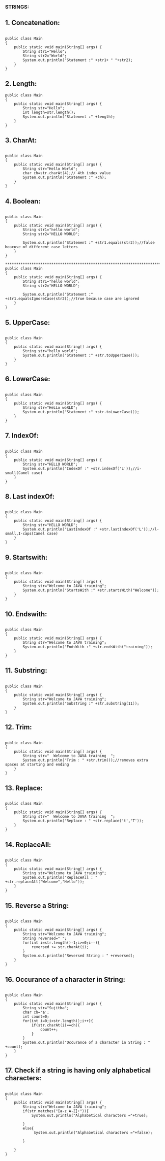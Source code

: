 ### STRINGS:
## 1. Concatenation:
````java[]

public class Main
{
	public static void main(String[] args) {
	    String str1="Hello";
	    String str2="World";
		System.out.println("Statement :" +str1+ " "+str2);
	}
}
````

## 2. Length:
````java[]
public class Main
{
	public static void main(String[] args) {
	    String str="Hello";
	    int length=str.length();
		System.out.println("Statement :" +length);
	}
}
````

## 3. CharAt:
````java[]

public class Main
{
	public static void main(String[] args) {
	    String str="Hello World";
	    char ch=str.charAt(4);// 4th index value
		System.out.println("Statement :" +ch);
	}
}

````

## 4. Boolean:
````java[]

public class Main
{
	public static void main(String[] args) {
	    String str1="hello world";
	    String str2="HELLO WORLD";
	    
		System.out.println("Statement :" +str1.equals(str2));//false beacuse of different case letters
	}
}

*****************************************************************************************************
public class Main
{
	public static void main(String[] args) {
	    String str1="hello world";
	    String str2="HELLO WORLD";
	    
		System.out.println("Statement :" +str1.equalsIgnoreCase(str2));//true because case are ignored
	}
}
````

## 5. UpperCase:
````java[]

public class Main
{
	public static void main(String[] args) {
	    String str="hello world";
		System.out.println("Statement :" +str.toUpperCase());
	}
}
````

## 6. LowerCase:
````java[]

public class Main
{
	public static void main(String[] args) {
	    String str="HeLLo woRLD";
		System.out.println("Statement :" +str.toLowerCase());
	}
}
````

## 7. IndexOf:
````java[]

public class Main
{
	public static void main(String[] args) {
	    String str="HELLO WORLD";
		System.out.println("IndexOf :" +str.indexOf('L'));//i-small(Camel case)
	}
}
````

## 8. Last indexOf: 
````java[]

public class Main
{
	public static void main(String[] args) {
	    String str="HELLO WORLD";
		System.out.println("LastIndexOf :" +str.lastIndexOf('L'));//l-small,I-caps(Camel case)
	}
}
````

## 9. Startswith:
````java[]

public class Main
{
	public static void main(String[] args) {
	    String str="Welcome to JAVA training";
		System.out.println("StartsWith :" +str.startsWith("Welcome"));
	}
}
````

## 10. Endswith:
````java[]

public class Main
{
	public static void main(String[] args) {
	    String str="Welcome to JAVA training";
		System.out.println("EndsWith :" +str.endsWith("training"));
	}
}
````

## 11. Substring:
````java[]

public class Main
{
	public static void main(String[] args) {
	    String str="Welcome to JAVA training";
		System.out.println("Substring :" +str.substring(11));
	}
}
````

## 12. Trim: 
````java[]

public class Main
{
	public static void main(String[] args) {
	    String str="  Welcome to JAVA training  ";
	    System.out.println("Trim : " +str.trim());//removes extra spaces at starting and ending 
	}
}
````

## 13. Replace:
````java[]

public class Main
{
	public static void main(String[] args) {
	    String str="  Welcome to JAVA training  ";
	    System.out.println("Replace : " +str.replace('t','T')); 
	}
}
````

## 14. ReplaceAll:
````java[]

public class Main
{
	public static void main(String[] args) {
	    String str="Welcome to JAVA training";
	    System.out.println("ReplaceAll : " +str.replaceAll("Welcome","Hello")); 
	}
}
````

## 15. Reverse a String:
````java[]

public class Main
{
	public static void main(String[] args) {
	    String str="Welcome to JAVA training";
	    String reversed=" ";
	    for(int i=str.length()-1;i>=0;i--){
	        reversed += str.charAt(i);
	    }
	    System.out.println("Reversed String : " +reversed); 
	}
}
````

## 16. Occurance of a character in String: 
````java[]

public class Main
{
	public static void main(String[] args) {
	    String str="Sujitha";
	    char ch='a';
	    int count=0;
	    for(int i=0;i<str.length();i++){
	        if(str.charAt(i)==ch){
	            count++;
	        }
	    }
	    System.out.println("Occurance of a character in String : " +count); 
	}
}
````

## 17. Check if a string is having only alphabetical characters:
````java[]

public class Main
{
	public static void main(String[] args) {
	    String str="Welcome to JAVA training";
	    if(str.matches("[a-z A-Z]+")){
	        System.out.println("Alphabetical characters ="+true);
	        
	    }
	    else{
	         System.out.println("Alphabetical characters ="+false);
	        
	    }
	   
	}
}
````



## 
````java[]

````



## 
````java[]

````



## 
````java[]

````


## 
````java[]

````
